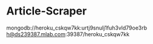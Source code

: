 # Article-Scraper

mongodb://heroku_cskqw7kk:urtj9snulj1fuh3vld79oe3rb
h@ds239387.mlab.com:39387/heroku_cskqw7kk 